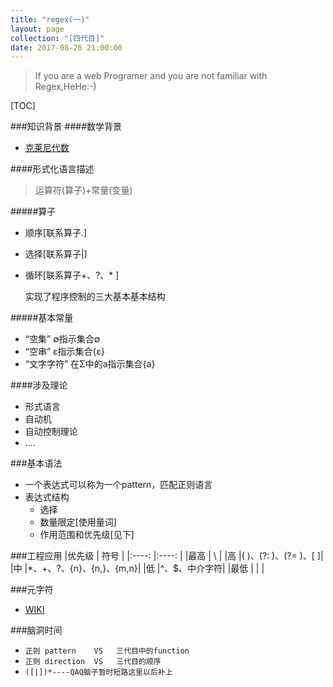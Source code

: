 ```yaml
---
title: "regex(一)"
layout: page
collection: "[四代目]"
date: 2017-08-26 21:00:00
---
```

> If you are a web Programer and you are not familiar with Regex,HeHe:-)

[TOC]

###知识背景
####数学背景
- [克莱尼代数](https://zh.wikipedia.org/wiki/%E5%85%8B%E8%8E%B1%E5%B0%BC%E4%BB%A3%E6%95%B0)

####形式化语言描述
> 运算符(算子)+常量(变量)

#####算子
- 顺序[联系算子.]
- 选择[联系算子|]
- 循环[联系算子+、?、* ]


    实现了程序控制的三大基本基本结构

#####基本常量
- “空集” ∅指示集合∅
- “空串” ε指示集合{ε}
- “文字字符” 在Σ中的a指示集合{a}

####涉及理论
- <a>形式语言</a>
- <a>自动机</a>
- <a>自动控制理论</a>
- <a>....</a>

###基本语法
- 一个表达式可以称为一个pattern，匹配正则语言
- 表达式结构
    - 选择
    - 数量限定[使用量词]
    - 作用范围和优先级[见下]

###工程应用
 |优先级     |  符号  |
 |:----:    |:----: |
 |最高       | \     |
 |高         |( )、(?: )、(?= )、[ ]|
 |中         |*、+、?、{n}、{n,}、{m,n}|
 |低         |^、$、中介字符|
 |最低       | \| |

###元字符
- [WIKI](https://zh.wikipedia.org/wiki/%E6%AD%A3%E5%88%99%E8%A1%A8%E8%BE%BE%E5%BC%8F)

###脑洞时间
- `正则 pattern    VS   三代目中的function`
- `正则 direction  VS   三代目的顺序      `
- `([|])*----QAQ脑子暂时短路这里以后补上`
